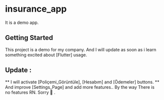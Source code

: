 # insurance_app

It is a demo app.

## Getting Started

This project is a demo for my company. 
And I will update as soon as i learn something excited about [Flutter] usage.

## Update :
** I will activate [Poliçemi_Görüntüle],  [Hesabım] and [Ödemeler] buttons.
** And improve [Settings_Page] and add more features.. By the way There is no features RN. Sorry 🥲 .


